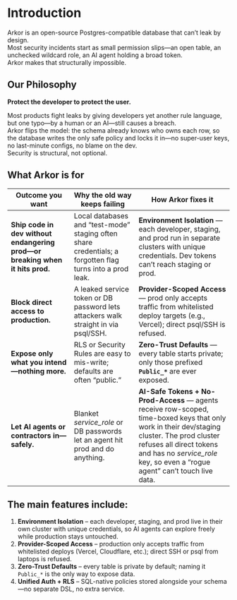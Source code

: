 # Introduction

Arkor is an open-source Postgres-compatible database that can’t leak by design.  
Most security incidents start as small permission slips—an open table, an unchecked wildcard role, an AI agent holding a broad token.  
Arkor makes that structurally impossible.

## Our Philosophy

**Protect the developer to protect the user.**

Most products fight leaks by giving developers yet another rule language, but one typo—by a human or an AI—still causes a breach.  
Arkor flips the model: the schema already knows who owns each row, so the database writes the only safe policy and locks it in—no super-user keys, no last-minute configs, no blame on the dev.  
Security is structural, not optional.

## What Arkor is for

| Outcome you want                                                             | Why the old way keeps failing                                                                             | How Arkor fixes it                                                                                                                                                                                                                                     |
| ---------------------------------------------------------------------------- | --------------------------------------------------------------------------------------------------------- | ------------------------------------------------------------------------------------------------------------------------------------------------------------------------------------------------------------------------------------------------------ |
| **Ship code in dev without endangering prod—or breaking when it hits prod.** | Local databases and “test-mode” staging often share credentials; a forgotten flag turns into a prod leak. | **Environment Isolation** — each developer, staging, and prod run in separate clusters with unique credentials. Dev tokens can’t reach staging or prod.                                                                                                |
| **Block direct access to production.**                                       | A leaked service token or DB password lets attackers walk straight in via psql/SSH.                       | **Provider-Scoped Access** — prod only accepts traffic from whitelisted deploy targets (e.g., Vercel); direct psql/SSH is refused.                                                                                                                     |
| **Expose only what you intend—nothing more.**                                | RLS or Security Rules are easy to mis-write; defaults are often “public.”                                 | **Zero-Trust Defaults** — every table starts private; only those prefixed **`Public_*`** are ever exposed.                                                                                                                                             |
| **Let AI agents or contractors in—safely.**                                  | Blanket _service_role_ or DB passwords let an agent hit prod and do anything.                              | **AI-Safe Tokens + No-Prod-Access** — agents receive row-scoped, time-boxed keys that only work in their dev/staging cluster. The prod cluster refuses all direct tokens and has no _service_role_ key, so even a “rogue agent” can’t touch live data. |

## The main features include:

1. **Environment Isolation** – each developer, staging, and prod live in their own cluster with unique credentials, so AI agents can explore freely while production stays untouched.  
2. **Provider-Scoped Access** – production only accepts traffic from whitelisted deploys (Vercel, Cloudflare, etc.); direct SSH or psql from laptops is refused.  
3. **Zero-Trust Defaults** – every table is private by default; naming it `Public_*` is the only way to expose data.  
4. **Unified Auth + RLS** – SQL-native policies stored alongside your schema—no separate DSL, no extra service.  
